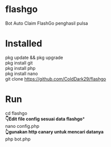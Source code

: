 # flashgo
Bot Auto Claim FlashGo penghasil pulsa
# Installed
pkg update && pkg upgrade  
pkg install git  
pkg install php  
pkg install nano  
git clone https://github.com/ColdDark29/flashgo  
# Run
cd flashgo  
**👇Edit file config sesuai data flashgo***  
nano config.php  
**👆gunakan http canary untuk mencari datanya**   
php bot.php
